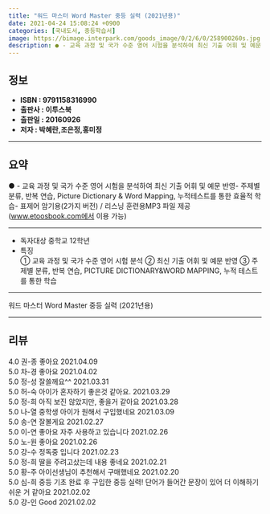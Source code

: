 ```yaml
---
title: "워드 마스터 Word Master 중등 실력 (2021년용)"
date: 2021-04-24 15:08:24 +0900
categories: [국내도서, 중등학습서]
image: https://bimage.interpark.com/goods_image/0/2/6/0/258900260s.jpg
description: ● - 교육 과정 및 국가 수준 영어 시험을 분석하여 최신 기출 어휘 및 예문 반영- 주제별 분류, 반복 연습, Picture Dictionary & Word Mapping, 누적테스트를 통한 효율적 학습- 표제어 암기용(2가지 버전) / 리스닝 훈련용MP3 파일 제공 (www.eto
---
```


## **정보**

- **ISBN : 9791158316990**
- **출판사 : 이투스북**
- **출판일 : 20160926**
- **저자 : 박혜란,조은정,홍미정**

------



## **요약**

●  - 교육 과정 및 국가 수준 영어 시험을 분석하여 최신 기출 어휘 및 예문 반영- 주제별 분류, 반복 연습, Picture Dictionary & Word Mapping, 누적테스트를 통한 효율적 학습- 표제어 암기용(2가지 버전) / 리스닝 훈련용MP3 파일 제공 (www.etoosbook.com에서 이용 가능)

------

- 독자대상  중학교 12학년
- 특징  
① 교육 과정 및 국가 수준 영어 시험 분석
② 최신 기출 어휘 및 예문 반영
③ 주제별 분류, 반복 연습, PICTURE DICTIONARY&WORD MAPPING, 누적 테스트를 통한 학습

------


워드 마스터 Word Master 중등 실력 (2021년용) 

------


## **리뷰** 

4.0 권-종 좋아요 2021.04.09 <br/>5.0 차-경 좋아요  2021.04.02 <br/>5.0 정-성 잘쓸께요^^ 2021.03.31 <br/>5.0 허-숙 아이가 혼자하기 좋은것 같아요. 2021.03.29 <br/>5.0 정-희 아직 보진 않았지만, 좋을거 같아요 2021.03.28 <br/>5.0 나-열 중학생 아이가 원해서 구입했네요 2021.03.09 <br/>5.0 송-연 잘볼게요 2021.02.27 <br/>5.0 이-연 좋아요 자주 사용하고 있습니다 2021.02.26 <br/>5.0 노-원 좋아요 2021.02.26 <br/>5.0 강-수 정독중 입니다  2021.02.23 <br/>5.0 정-희 딸을 주려고샀는데 내용 좋네요 2021.02.21 <br/>5.0 황-주 아이선생님이 추천해서 구매했네요 2021.02.20 <br/>5.0 심-희 중등 기초 완료 후 구입한 중등 실력! 단어가 들어간 문장이 있어 더 이해하기 쉬운 거 같아요 2021.02.02 <br/>5.0 강-인 Good 2021.02.02 <br/>